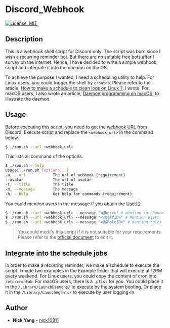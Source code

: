 # Discord_Webhook

[![License: MIT](https://img.shields.io/badge/License-MIT-yellow.svg)](https://opensource.org/licenses/MIT)

## Description
This is a webhook shell script for Discord only. The script was born since I wish a recurring reminder bot. But there are no suitable free bots after I survey on the internet. Hence, I have decided to write a simple webhook script and integrate it into the daemon on the OS.

To achieve the purpose I wanted, I need a scheduling utility to help. For Linux users, you could trigger the shell by `crontab`. Please refer to the article, [How to make a schedule to clean logs on Linux ?](https://nick10811.github.io/2016/05/09/how-to-make-schedule-to-clean-logs-on/), I wrote. For macOS users, I also wrote an article, [Daemon programming on macOS](https://nick10811.github.io/2022/03/05/Daemon-programming-on-macOS/), to illustrate the daemon.

## Usage
Before executing this script, you need to get the [webhook URL](https://support.discord.com/hc/en-us/articles/228383668-Intro-to-Webhooks) from Discord. Execute script and replace the `<webhook_url>` in the command below.

```bash
$ ./run.sh --url <webhook_url>
```

This lists all command of the options.

```bash
$ ./run.sh --help
Usage: ./run.sh [options...]
-u, --url            The url of webhook (requirement)
--avatar             The url of avatar
-t, --title          The title
-m, --message        The message
-h, --help           Get help for commands (requirement)

```

You could mention users in the message if you obtain the [UserID](https://support.discord.com/hc/en-us/articles/206346498-Where-can-I-find-my-User-Server-Message-ID-).

```bash
$ ./run.sh --url <webhook_url> --message "<@here>" # mention in channel
$ ./run.sh --url <webhook_url> --message "<@UserID>" # mention users
$ ./run.sh --url <webhook_url> --message "<@&RoleID>" # mention roles
```

> You could modify this script if it is not suitable for your requirements. Please refer to the [official document](https://discord.com/developers/docs/resources/webhook#execute-webhook) to edit it.

## Integrate into the schedule jobs
In order to make a recurring reminder, we make a schedule to execute the script. I made two examples in the Example folder that will execute at 12PM every weekend. For Linux users, you could copy the content of cron into `/etc/crontab`. For macOS users, there is a `.plist` for you. You could place it in the `/Library/LaunchDaemons/` to execute by the system booting. Or place it in the `/Library/LaunchAgents/` to execute by user logging-in.

## Author
* **Nick Yang** - [nick10811](https://github.com/nick10811)
